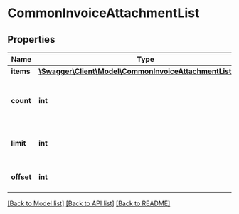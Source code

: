 # CommonInvoiceAttachmentList

## Properties
Name | Type | Description | Notes
------------ | ------------- | ------------- | -------------
**items** | [**\Swagger\Client\Model\CommonInvoiceAttachmentListItem[]**](CommonInvoiceAttachmentListItem.md) |  | [optional] 
**count** | **int** | The total amount of records in the entire collection. | [optional] 
**limit** | **int** | The amount of results, as requested. | [optional] 
**offset** | **int** | The starting index. | [optional] 

[[Back to Model list]](../README.md#documentation-for-models) [[Back to API list]](../README.md#documentation-for-api-endpoints) [[Back to README]](../README.md)


